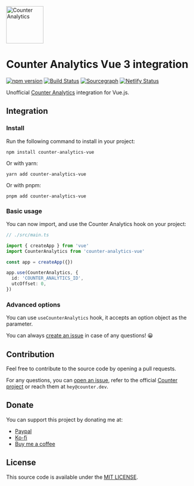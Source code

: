 <img src="/counter.svg" alt="Counter Analytics" height="100" />

# Counter Analytics Vue 3 integration

[![npm version](https://img.shields.io/npm/v/counter-analytics-vue.svg)](https://www.npmjs.com/package/counter-analytics-vue)
[![Build Status](https://github.com/ansidev/counter-analytics-vue/workflows/publish_npm_package/badge.svg)](https://github.com/ansidev/counter-analytics-vue/actions/workflows/publish.yml)
[![Sourcegraph](https://sourcegraph.com/github.com/ansidev/counter-analytics-vue/-/badge.svg)](https://sourcegraph.com/github.com/ansidev/counter-analytics-vue?badge)
[![Netlify Status](https://api.netlify.com/api/v1/badges/d1146628-1539-4582-8764-15f4108e978d/deploy-status)](https://app.netlify.com/sites/counter-analytics-vue/deploys)

Unofficial [Counter Analytics](https://go2.vn/dr9ng) integration for Vue.js.

## Integration

### Install

Run the following command to install in your project:

```
npm install counter-analytics-vue
```

Or with yarn:

```
yarn add counter-analytics-vue
```

Or with pnpm:

```
pnpm add counter-analytics-vue
```

### Basic usage

You can now import, and use the Counter Analytics hook on your project:

```typescript
// ./src/main.ts

import { createApp } from 'vue'
import CounterAnalytics from 'counter-analytics-vue'

const app = createApp({})

app.use(CounterAnalytics, {
  id: 'COUNTER_ANALYTICS_ID',
  utcOffset: 0,
})
```

### Advanced options
You can use `useCounterAnalytics` hook, it accepts an option object as the parameter.

You can always [create an issue](https://github.com/ansidev/counter-analytics-vue/issues/new) in case of any questions! 😀

## Contribution

Feel free to contribute to the source code by opening a pull requests.

For any questions, you can [open an issue](https://github.com/ansidev/counter-analytics-vue/issues/new), refer to the official [Counter project](https://github.com/ihucos/counter.dev) or reach them at `hey@counter.dev`.

## Donate

You can support this project by donating me at:
- [Paypal](https://paypal.me/ansidev)
- [Ko-fi](https://ko-fi.com/ansidev)
- [Buy me a coffee](https://buymeacoffee.com/ansidev)

## License

This source code is available under the [MIT LICENSE](/LICENSE).

